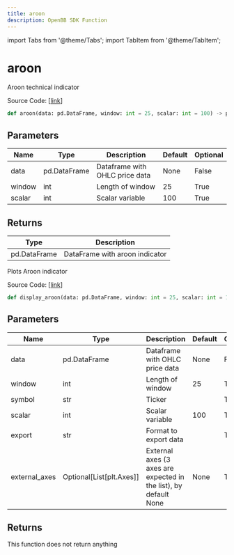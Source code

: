 ```yaml
---
title: aroon
description: OpenBB SDK Function
---
```


import Tabs from '@theme/Tabs';
import TabItem from '@theme/TabItem';

# aroon

<Tabs>
<TabItem value="model" label="Model" default>

Aroon technical indicator

Source Code: [[link](https://github.com/OpenBB-finance/OpenBBTerminal/tree/main/openbb_terminal/common/technical_analysis/trend_indicators_model.py#L56)]

```python
def aroon(data: pd.DataFrame, window: int = 25, scalar: int = 100) -> pd.DataFrame
```
## Parameters

| Name | Type | Description | Default | Optional |
| ---- | ---- | ----------- | ------- | -------- |
| data | pd.DataFrame | Dataframe with OHLC price data | None | False |
| window | int | Length of window | 25 | True |
| scalar | int | Scalar variable | 100 | True |

## Returns

| Type | Description |
| ---- | ----------- |
| pd.DataFrame | DataFrame with aroon indicator |



</TabItem>
<TabItem value="view" label="View">

Plots Aroon indicator

Source Code: [[link](https://github.com/OpenBB-finance/OpenBBTerminal/tree/main/openbb_terminal/common/technical_analysis/trend_indicators_view.py#L121)]

```python
def display_aroon(data: pd.DataFrame, window: int = 25, scalar: int = 100, symbol: str = "", export: str = "", external_axes: Optional[List[matplotlib.axes._axes.Axes]] = None) -> None
```
## Parameters

| Name | Type | Description | Default | Optional |
| ---- | ---- | ----------- | ------- | -------- |
| data | pd.DataFrame | Dataframe with OHLC price data | None | False |
| window | int | Length of window | 25 | True |
| symbol | str | Ticker |  | True |
| scalar | int | Scalar variable | 100 | True |
| export | str | Format to export data |  | True |
| external_axes | Optional[List[plt.Axes]] | External axes (3 axes are expected in the list), by default None | None | True |

## Returns

This function does not return anything



</TabItem>
</Tabs>